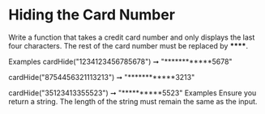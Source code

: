 # Hiding the Card Number

Write a function that takes a credit card number and only displays the last four characters. The rest of the card number must be replaced by ****\*\*\*\*****.

Examples
cardHide("1234123456785678") ➞ "****\*\*\*\*****5678"

cardHide("8754456321113213") ➞ "****\*\*\*\*****3213"

cardHide("35123413355523") ➞ "****\*\*****5523"
Examples
Ensure you return a string.
The length of the string must remain the same as the input.
